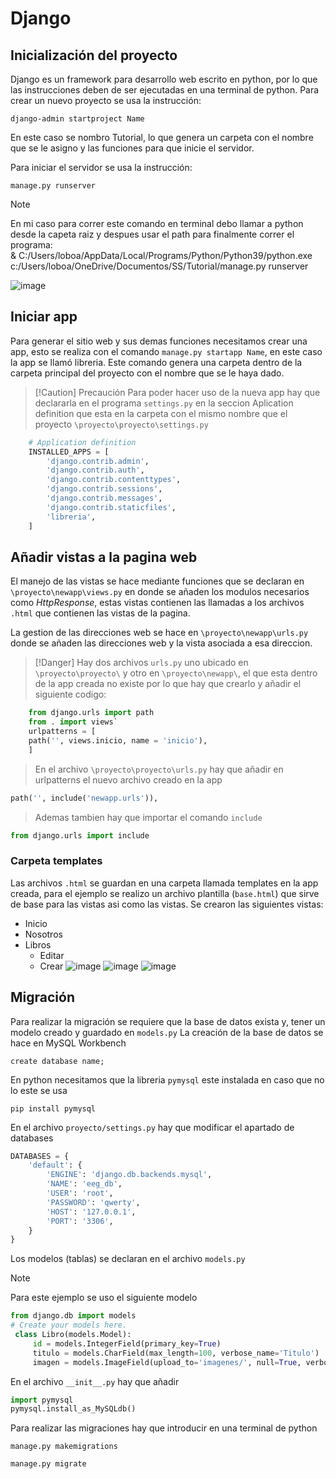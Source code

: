 # Django
## Inicialización del proyecto 
Django es un framework para desarrollo web escrito en python, por lo que las instrucciones deben de ser ejecutadas en una terminal de python.
Para crear un nuevo proyecto se usa la instrucción: 

	django-admin startproject Name

En este caso se nombro Tutorial, lo que genera un carpeta con el nombre que se le asigno y las funciones para que inicie el servidor.

Para iniciar el servidor se usa la instrucción:

	manage.py runserver


>[!Note]
> En mi caso para correr este comando en terminal debo llamar a python desde la capeta raiz y despues usar el path para finalmente correr el programa:   
	& C:/Users/loboa/AppData/Local/Programs/Python/Python39/python.exe c:/Users/loboa/OneDrive/Documentos/SS/Tutorial/manage.py runserver

![image](https://user-images.githubusercontent.com/57508332/198139596-7dd3a842-79b4-47ce-a0b6-7f44672ba645.png)

## Iniciar app
Para generar el sitio web y sus demas funciones necesitamos crear una app, esto se realiza con el comando `manage.py startapp Name`, en este caso la app se llamó libreria.
Este comando genera una carpeta dentro de la carpeta principal del proyecto con el nombre que se le haya dado.
>[!Caution] Precaución 
>	Para poder hacer uso de la nueva app hay que declararla en el programa `settings.py` en la seccion Aplication definition que esta en la carpeta con el mismo nombre que el proyecto `\proyecto\proyecto\settings.py`
```Python
	# Application definition
	INSTALLED_APPS = [	
	    'django.contrib.admin',
	    'django.contrib.auth',
	    'django.contrib.contenttypes',
	    'django.contrib.sessions',
	    'django.contrib.messages',
	    'django.contrib.staticfiles',
	    'libreria',
	]
```

## Añadir vistas a la pagina web
El manejo de las vistas se hace mediante funciones que se declaran en `\proyecto\newapp\views.py` en donde se añaden los modulos necesarios como _HttpResponse_, estas vistas contienen las llamadas a los archivos `.html` que contienen las vistas de la pagina.

La gestion de las direcciones web se hace en `\proyecto\newapp\urls.py` donde se añaden las direcciones web y la vista asociada a esa direccion.
>[!Danger]
>Hay dos archivos `urls.py` uno ubicado en `\proyecto\proyecto\` y otro en `\proyecto\newapp\`, el que esta dentro de la app creada no existe por lo que hay que crearlo y añadir el siguiente codigo:
```Python
	from django.urls import path
	from . import views`
	urlpatterns = [
	path('', views.inicio, name = 'inicio'),
	]
```
> En el archivo `\proyecto\proyecto\urls.py` hay que añadir en urlpatterns el nuevo archivo creado en la app
```Python
path('', include('newapp.urls')),
```
> Ademas tambien hay que importar el comando `include`
```Python
from django.urls import include
```

### Carpeta templates
Las archivos `.html` se guardan en una carpeta llamada templates en la app creada, para el ejemplo se realizo un archivo plantilla (`base.html`) que sirve de base para las vistas asi como las vistas.
Se crearon las siguientes vistas:
- Inicio
- Nosotros
- Libros
	- Editar
	- Crear
 ![image](https://user-images.githubusercontent.com/57508332/198154648-8d9f2d6d-b80a-41e6-8ae9-d3e63f4db544.png)
 ![image](https://user-images.githubusercontent.com/57508332/198154666-c2932900-a9c5-4367-9f64-9e6bcf3d493a.png)
 ![image](https://user-images.githubusercontent.com/57508332/198155438-46834027-0572-4d1a-a628-7d03f7f9a211.png)

## Migración 

Para realizar la migración se requiere que la base de datos exista y, tener un modelo creado y guardado en `models.py`
La creación de la base de datos se hace en MySQL Workbench
```MySQL
create database name;
```

En python necesitamos que la libreria `pymysql` este instalada en caso que no lo este se usa
```Terminal
pip install pymysql
```

En el archivo `proyecto/settings.py` hay que modificar el apartado de databases
```Python
DATABASES = {
	'default': {
		'ENGINE': 'django.db.backends.mysql',
		'NAME': 'eeg_db',
		'USER': 'root',
		'PASSWORD': 'qwerty',
		'HOST': '127.0.0.1',
		'PORT': '3306',
	}
}
```

Los modelos (tablas) se declaran en el archivo `models.py` 
>[!Note] 
> Para este ejemplo se uso el siguiente modelo
``` Python
from django.db import models
# Create your models here.
 class Libro(models.Model):
     id = models.IntegerField(primary_key=True)
     titulo = models.CharField(max_length=100, verbose_name='Titulo')
     imagen = models.ImageField(upload_to='imagenes/', null=True, verbose_name='imagen')      descripcion = models.TextField(null=True, verbose_name='descripcion') 
```

En el archivo `__init__.py` hay que añadir
``` Python
import pymysql
pymysql.install_as_MySQLdb()
```

Para realizar las migraciones hay que introducir en una terminal de python 
```
manage.py makemigrations
```

```
manage.py migrate
```
